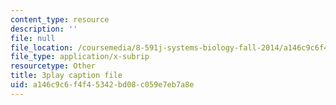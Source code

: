 ```yaml
---
content_type: resource
description: ''
file: null
file_location: /coursemedia/8-591j-systems-biology-fall-2014/a146c9c6f4f45342bd08c059e7eb7a8e_lLY1u2aghIQ.vtt
file_type: application/x-subrip
resourcetype: Other
title: 3play caption file
uid: a146c9c6-f4f4-5342-bd08-c059e7eb7a8e
---
```

